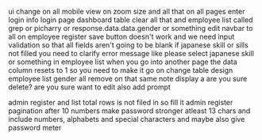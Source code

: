 ui change on all
mobile view on zoom size and all that on all pages
enter login info login page
dashboard table clear all that and employee list called grep or picharry or response.data.data.gender or something
edit navbar to all
on employee register save button doesn't work and we need input validation so that all fields aren't going to be blank
if japanese skill or sills not filled you need to clarify error message like please select japanese skill or something
in employee list when you go into another page the data column resets to 1 so you need to make it go on
change table design
employee list gender all remove
on that same note display a are you sure delete?
are you sure want to edit also add prompt

admin register and list
total rows is not filed in so fill it
admin register pagination after 10 numbers
make password stronger atleast 13 chars and include numbers, alphabets and special characters and maybe also give password meter